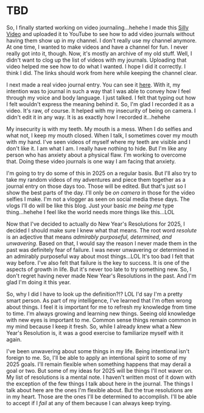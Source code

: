 # TBD

So, I finally started working on video journaling...hehehe I made this [Silly Video](https://youtube.com/shorts/p3yoVC4sbEA) and uploaded it to YouTube to see how to add video journals without having them show up in my channel. I don't really use my channel anymore. At one time, I wanted to make videos and have a channel for fun. I never really got into it, though. Now, it's mostly an archive of my old stuff. Well, I didn't want to clog up the list of videos with my journals. Uploading that video helped me see how to do what I wanted. I hope I did it correctly. I think I did. The links should work from here while keeping the channel clear.

I next made a real video journal entry. You can see it [here](). With it, my intention was to journal in such a way that I was able to convey how I feel through my voice and body language. I just talked. I felt that typing out how I felt wouldn't express the meaning behind it. So, I'm glad I recorded it as a video. It's raw, of course. It helped with my insecurity of being on camera. I didn't edit it in any way. It is as exactly how I recorded it...hehehe

My insecurity is with my teeth. My mouth is a mess. When I do selfies and what not, I keep my mouth closed. When I talk, I sometimes cover my mouth with my hand. I've seen videos of myself where my teeth are visible and I don't like it. I am what I am. I really have nothing to hide. But I'm like any person who has anxiety about a physical flaw. I'm working to overcome that. Doing these video journals is one way I am facing that anxiety.

I'm going to try do some of this in 2025 on a regular basis. But I'll also try to take my random videos of my adventures and piece them together as a journal entry on those days too. Those will be edited. But that's just so I show the best parts of the day. I'll only be *on camera* in those for the video selfies I make. I'm not a vlogger as seen on social media these days. The vlogs I'll do will be like this blog. Just your basic *me being me* type thing...hehehe I feel like the world needs more things like this...LOL

Now that I've decided to actually do New Year's Resolutions for 2025, I decided I should make sure I knew what that means. The root word *resolute* is an adjective that means *admirably purposeful, determined, and unwavering*. Based on that, I would say the reason I never made them in the past was definitely fear of failure. I was never unwavering or determined in an admirably purposeful way about most things...LOL It's too bad I felt that way before. I've also felt that failure is the key to success. It is one of the aspects of growth in life. But it's never too late to try something new. So, I don't regret having never made New Year's Resolutions in the past. And I'm glad I'm doing it this year.

So, why I did I have to look up the definition?!? LOL I'd say I'm a pretty smart person. As part of my intelligence, I've learned that I'm often wrong about things. I feel it is important for me to refresh my knowledge from time to time. I'm always growing and learning new things. Seeing old knowledge with new eyes is important to me. Common sense things remain common in my mind because I keep it fresh. So, while I already knew what a New Year's Resolution is, it was a good exercise to familiarize myself with it again.

I've been unwavering about some things in my life. Being intentional isn't foreign to me. So, I'll be able to apply an intentional spirit to some of my 2025 goals. I'll remain flexible when something happens that may derail a goal or two. But some of my ideas for 2025 will be things I'll not waver on. My list of resolutions is a mental note. I haven't written most of it down with the exception of the few things I talk about here in the journal. The things I talk about here are the ones I'm flexible about. But the true resolutions are in my heart. Those are the ones I'll be determined to accomplish. I'll be able to accept if I *fail* at any of them because I can always keep trying.


